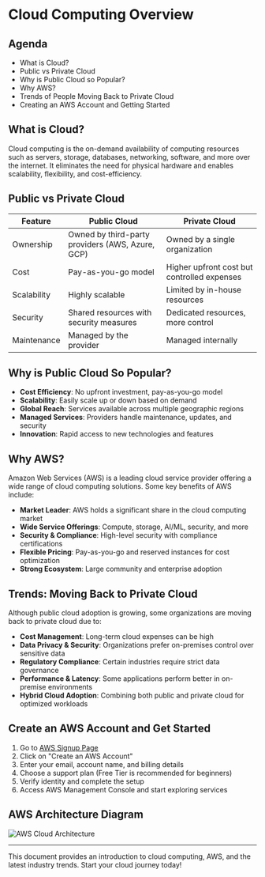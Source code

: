 # Cloud Computing Overview

## Agenda
- What is Cloud?
- Public vs Private Cloud
- Why is Public Cloud so Popular?
- Why AWS?
- Trends of People Moving Back to Private Cloud
- Creating an AWS Account and Getting Started

## What is Cloud?
Cloud computing is the on-demand availability of computing resources such as servers, storage, databases, networking, software, and more over the internet. It eliminates the need for physical hardware and enables scalability, flexibility, and cost-efficiency.

## Public vs Private Cloud
| Feature | Public Cloud | Private Cloud |
|---------|-------------|--------------|
| Ownership | Owned by third-party providers (AWS, Azure, GCP) | Owned by a single organization |
| Cost | Pay-as-you-go model | Higher upfront cost but controlled expenses |
| Scalability | Highly scalable | Limited by in-house resources |
| Security | Shared resources with security measures | Dedicated resources, more control |
| Maintenance | Managed by the provider | Managed internally |

## Why is Public Cloud So Popular?
- **Cost Efficiency**: No upfront investment, pay-as-you-go model
- **Scalability**: Easily scale up or down based on demand
- **Global Reach**: Services available across multiple geographic regions
- **Managed Services**: Providers handle maintenance, updates, and security
- **Innovation**: Rapid access to new technologies and features

## Why AWS?
Amazon Web Services (AWS) is a leading cloud service provider offering a wide range of cloud computing solutions. Some key benefits of AWS include:
- **Market Leader**: AWS holds a significant share in the cloud computing market
- **Wide Service Offerings**: Compute, storage, AI/ML, security, and more
- **Security & Compliance**: High-level security with compliance certifications
- **Flexible Pricing**: Pay-as-you-go and reserved instances for cost optimization
- **Strong Ecosystem**: Large community and enterprise adoption

## Trends: Moving Back to Private Cloud
Although public cloud adoption is growing, some organizations are moving back to private cloud due to:
- **Cost Management**: Long-term cloud expenses can be high
- **Data Privacy & Security**: Organizations prefer on-premises control over sensitive data
- **Regulatory Compliance**: Certain industries require strict data governance
- **Performance & Latency**: Some applications perform better in on-premise environments
- **Hybrid Cloud Adoption**: Combining both public and private cloud for optimized workloads

## Create an AWS Account and Get Started
1. Go to [AWS Signup Page](https://aws.amazon.com/free/)
2. Click on "Create an AWS Account"
3. Enter your email, account name, and billing details
4. Choose a support plan (Free Tier is recommended for beginners)
5. Verify identity and complete the setup
6. Access AWS Management Console and start exploring services

## AWS Architecture Diagram
![AWS Cloud Architecture](https://upload.wikimedia.org/wikipedia/commons/thumb/f/fa/AWS_Simple_Icons_Architecture.jpg/800px-AWS_Simple_Icons_Architecture.jpg)

---
This document provides an introduction to cloud computing, AWS, and the latest industry trends. Start your cloud journey today!
